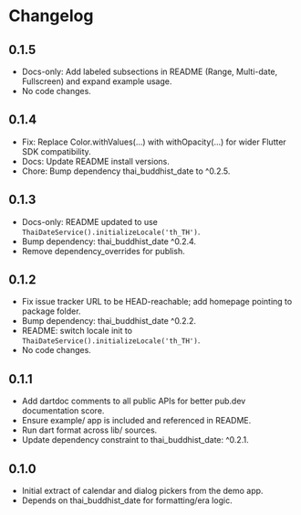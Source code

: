 # Changelog

## 0.1.5

- Docs-only: Add labeled subsections in README (Range, Multi-date, Fullscreen) and expand example usage.
- No code changes.

## 0.1.4

- Fix: Replace Color.withValues(...) with withOpacity(...) for wider Flutter SDK compatibility.
- Docs: Update README install versions.
- Chore: Bump dependency thai_buddhist_date to ^0.2.5.

## 0.1.3

- Docs-only: README updated to use `ThaiDateService().initializeLocale('th_TH')`.
- Bump dependency: thai_buddhist_date ^0.2.4.
- Remove dependency_overrides for publish.

## 0.1.2

- Fix issue tracker URL to be HEAD-reachable; add homepage pointing to package folder.
- Bump dependency: thai_buddhist_date ^0.2.2.
- README: switch locale init to `ThaiDateService().initializeLocale('th_TH')`.
- No code changes.

## 0.1.1

- Add dartdoc comments to all public APIs for better pub.dev documentation score.
- Ensure example/ app is included and referenced in README.
- Run dart format across lib/ sources.
- Update dependency constraint to thai_buddhist_date: ^0.2.1.

## 0.1.0

- Initial extract of calendar and dialog pickers from the demo app.
- Depends on thai_buddhist_date for formatting/era logic.
